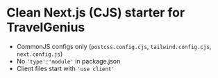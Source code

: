 # Clean Next.js (CJS) starter for TravelGenius

- CommonJS configs only (`postcss.config.cjs`, `tailwind.config.cjs`, `next.config.js`)
- No `'type':'module'` in package.json
- Client files start with `'use client'`
